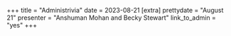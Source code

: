 +++
title = "Administrivia"
date = 2023-08-21
[extra]
prettydate = "August 21"
presenter = "Anshuman Mohan and Becky Stewart"
link_to_admin = "yes"
+++